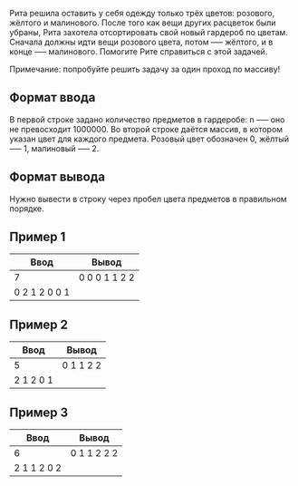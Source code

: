 Рита решила оставить у себя одежду только трёх цветов: розового, жёлтого и малинового. После того как вещи других расцветок были убраны, Рита захотела отсортировать свой новый гардероб по цветам. Сначала должны идти вещи розового цвета, потом —– жёлтого, и в конце —– малинового. Помогите Рите справиться с этой задачей.

Примечание: попробуйте решить задачу за один проход по массиву!

## Формат ввода
В первой строке задано количество предметов в гардеробе: n –— оно не превосходит 1000000. Во второй строке даётся массив, в котором указан цвет для каждого предмета. Розовый цвет обозначен 0, жёлтый —– 1, малиновый –— 2.

## Формат вывода
Нужно вывести в строку через пробел цвета предметов в правильном порядке.

## Пример 1
| Ввод          | Вывод                      | 
| ------------- |:--------------------------:|
| 7             | 0 0 0 1 1 2 2              |
| 0 2 1 2 0 0 1 |                            |



## Пример 2
| Ввод          | Вывод                      | 
| ------------- |:--------------------------:|
| 5             | 0 1 1 2 2                  |
| 2 1 2 0 1     |                            |


## Пример 3
| Ввод          | Вывод                      | 
| ------------- |:--------------------------:|
| 6             | 0 1 1 2 2 2                |
| 2 1 1 2 0 2   |                            |